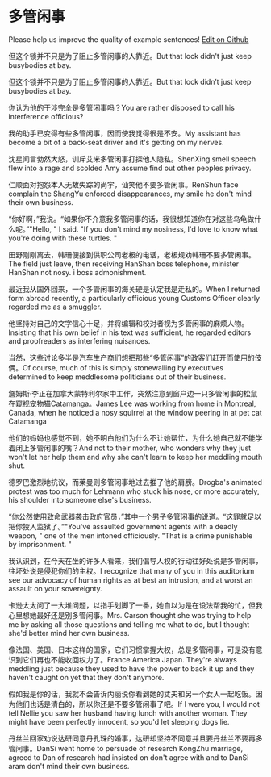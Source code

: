 # 多管闲事

Please help us improve the quality of example sentences! [Edit on Github](https://github.com/jiyushe/jiyu-example-sentence-source/blob/main/chinese/duoguanxianshi.md)

<p><span class="chinese">但这个锁并不只是为了阻止多管闲事的人靠近。</span><span class="english">But that lock didn't just keep busybodies at bay.</span></p>

<p><span class="chinese">但这个锁并不只是为了阻止多管闲事的人靠近。</span><span class="english">But that lock didn’t just keep busybodies at bay.</span></p>

<p><span class="chinese">你认为他的干涉完全是多管闲事吗？</span><span class="english">You are rather disposed to call his interference officious?</span></p>

<p><span class="chinese">我的助手已变得有些多管闲事，因而使我觉得很是不安。</span><span class="english">My assistant has become a bit of a back-seat driver and it's getting on my nerves.</span></p>

<p><span class="chinese">沈星闻言勃然大怒，训斥艾米多管闲事打探他人隐私。</span><span class="english">ShenXing smell speech flew into a rage and scolded Amy assume find out other peoples privacy.</span></p>

<p><span class="chinese">仁顺面对抱怨本人无故失踪的尚宇，讪笑他不要多管闲事。</span><span class="english">RenShun face complain the ShangYu enforced disappearances, my smile he don't mind their own business.</span></p>

<p><span class="chinese">“你好啊，”我说。“如果你不介意我多管闲事的话，我很想知道你在对这些乌龟做什么呢。”</span><span class="english">"Hello, " I said. "If you don't mind my nosiness, I'd love to know what you're doing with these turtles. "</span></p>

<p><span class="chinese">田野刚刚离去，韩珊便接到供职公司老板的电话，老板规劝韩珊不要多管闲事。</span><span class="english">The field just leave, then receiving HanShan boss telephone, minister HanShan not nosy. i boss admonishment.</span></p>

<p><span class="chinese">最近我从国外回来，一个多管闲事的海关硬是认定我是走私的。</span><span class="english">When I returned form abroad recently, a particularly officious young Customs Officer clearly regarded me as a smuggler.</span></p>

<p><span class="chinese">他坚持对自己的文字信心十足，并将编辑和校对者视为多管闲事的麻烦人物。</span><span class="english">Insisting that his own belief in his text was sufficient, he regarded editors and proofreaders as interfering nuisances.</span></p>

<p><span class="chinese">当然，这些讨论多半是汽车生产商们想把那些“多管闲事”的政客们赶开而使用的伎俩。</span><span class="english">Of course, much of this is simply stonewalling by executives determined to keep meddlesome politicians out of their business.</span></p>

<p><span class="chinese">詹姆斯·李正在加拿大蒙特利尔家中工作，突然注意到窗户边一只多管闲事的松鼠在窥视宠物猫Catamanga。</span><span class="english">James Lee was working from home in Montreal, Canada, when he noticed a nosy squirrel at the window peering in at pet cat Catamanga</span></p>

<p><span class="chinese">他们的妈妈也感觉不到，她不明白他们为什么不让她帮忙，为什么她自己就不能学着闭上多管闲事的嘴？</span><span class="english">And not to their mother, who wonders why they just won't let her help them and why she can't learn to keep her meddling mouth shut.</span></p>

<p><span class="chinese">德罗巴激烈地抗议，而莱曼则多管闲事地过去推了他的肩膀。</span><span class="english">Drogba's animated protest was too much for Lehmann who stuck his nose, or more accurately, his shoulder into someone else's business.</span></p>

<p><span class="chinese">“你公然使用致命武器袭击政府官员，”其中一个男子多管闲事的说道。“这罪就足以把你投入监狱了。”</span><span class="english">"You've assaulted government agents with a deadly weapon, " one of the men intoned officiously. "That is a crime punishable by imprisonment. "</span></p>

<p><span class="chinese">我认识到，在今天在坐的许多人看来，我们倡导人权的行动往好处说是多管闲事，往坏处说是侵犯你们的主权。</span><span class="english">I recognize that many of you in this auditorium see our advocacy of human rights as at best an intrusion, and at worst an assault on your sovereignty.</span></p>

<p><span class="chinese">卡逊太太问了一大堆问题，以指手划脚了一番，她自以为是在设法帮我的忙，但我心里想她最好还是别多管闲事。</span><span class="english">Mrs. Carson thought she was trying to help me by asking all those questions and telling me what to do, but I thought she'd better mind her own business.</span></p>

<p><span class="chinese">像法国、美国、日本这样的国家，它们习惯掌握大权，总是多管闲事，可是没有意识到它们再也不能收回权力了。</span><span class="english">France.America.Japan. They're always meddling just because they used to have the power to back it up and they haven't caught on yet that they don't anymore.</span></p>

<p><span class="chinese">假如我是你的话，我就不会告诉内丽说你看到她的丈夫和另一个女人一起吃饭。因为他们也话是清白的，所以你还是不要多管闲事了吧。</span><span class="english">If I were you, I would not tell Nellie you saw her husband having lunch with another woman. They might have been perfectly innocent, so you'd let sleeping dogs lie.</span></p>

<p><span class="chinese">丹丝兰回家劝说达研同意丹孔珠的婚事，达研却坚持不同意并且要丹丝兰不要再多管闲事。</span><span class="english">DanSi went home to persuade of research KongZhu marriage, agreed to Dan of research had insisted on don't agree with and to DanSi aram don't mind their own business.</span></p>

